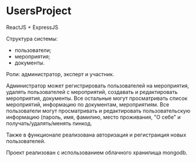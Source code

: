 # UsersProject
ReactJS + ExpressJS

Структура системы: 
  - пользователи;
  - мероприятия;
  - документы.
 
 Роли: администратор, эксперт и участник.
 
 Администратор может регистрировать пользователей на мероприятия, удалять пользователей с мероприятий, создавать и редактировать мероприятия, документы.
 Все остальные могут просматривать список мероприятий, информацию по документам, мероприятиям.
 Все пользователи могут просматривать и редактировать пользовательскую информацию (пароль, имя, фамилию, место проживания, "О себе" и получать/удалять/менять пинкод.
 
 Также в функционале реализована авторизация и регистраиция новых пользователей. 
 
 Проект реализован с использованием облачного хранилища mongodb.
